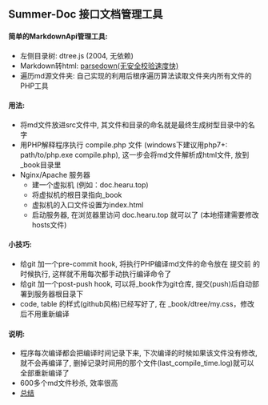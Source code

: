 ## Summer-Doc 接口文档管理工具

#### 简单的MarkdownApi管理工具:

* 左侧目录树: dtree.js (2004, 无依赖)
* Markdown转html: [parsedown(无安全校验速度快)](http://parsedown.org/)
* 遍历md源文件夹: 自己实现的利用后根序遍历算法读取文件夹内所有文件的PHP工具

#### 用法:
* 将md文件放进src文件中, 其文件和目录的命名就是最终生成树型目录中的名字
* 用PHP解释程序执行 compile.php 文件 (windows下建议用php7+: path/to/php.exe compile.php), 这一步会将md文件解析成html文件, 放到_book目录里
* Nginx/Apache 服务器
    * 建一个虚拟机 (例如：doc.hearu.top)
    * 将虚拟机的根目录指向_book
    * 虚拟机的入口文件设置为index.html
    * 启动服务器, 在浏览器里访问 doc.hearu.top 就可以了 (本地搭建需要修改hosts文件)

#### 小技巧: 
* 给git 加一个pre-commit hook, 将执行PHP编译md文件的命令放在 提交前 的时候执行, 这样就不用每次都手动执行编译命令了
* 给git 加一个post-push hook, 可以将_book作为git仓库, 提交(push)后自动部署到服务器根目录下
* code, table 的样式(github风格)已经写好了, 在 _book/dtree/my.css，修改后不用重新编译

#### 说明:

* 程序每次编译都会把编译时间记录下来, 下次编译的时候如果该文件没有修改, 就不会再编译了, 删掉记录时间用的那个文件(last_compile_time.log)就可以全部重新编译了
* 600多个md文件秒杀, 效率很高
* [总结](https://segmentfault.com/a/1190000013051771)
